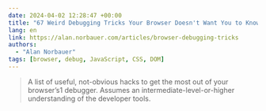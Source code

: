 ```yaml
---
date: 2024-04-02 12:28:47 +00:00
title: "67 Weird Debugging Tricks Your Browser Doesn't Want You to Know"
lang: en
link: https://alan.norbauer.com/articles/browser-debugging-tricks
authors:
  - "Alan Norbauer"
tags: [browser, debug, JavaScript, CSS, DOM]
---
```


> A list of useful, not-obvious hacks to get the most out of your browser’s1 debugger. Assumes an intermediate-level-or-higher understanding of the developer tools.
